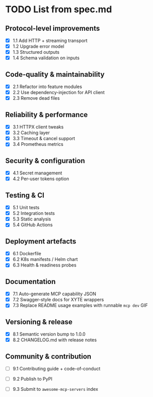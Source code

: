 # TODO List from spec.md

## Protocol-level improvements
- [x] 1.1 Add HTTP + streaming transport
- [x] 1.2 Upgrade error model
- [x] 1.3 Structured outputs
- [x] 1.4 Schema validation on inputs

## Code-quality & maintainability
- [x] 2.1 Refactor into feature modules
- [x] 2.2 Use dependency-injection for API client
- [x] 2.3 Remove dead files

## Reliability & performance
- [x] 3.1 HTTPX client tweaks
- [x] 3.2 Caching layer
- [x] 3.3 Timeout & cancel support
- [x] 3.4 Prometheus metrics

## Security & configuration
- [x] 4.1 Secret management
- [x] 4.2 Per-user tokens option

## Testing & CI
- [x] 5.1 Unit tests
- [x] 5.2 Integration tests
- [x] 5.3 Static analysis
- [x] 5.4 GitHub Actions

## Deployment artefacts
- [x] 6.1 Dockerfile
- [x] 6.2 K8s manifests / Helm chart
- [x] 6.3 Health & readiness probes

## Documentation
- [x] 7.1 Auto-generate MCP capability JSON
- [x] 7.2 Swagger-style docs for XYTE wrappers
- [x] 7.3 Replace README usage examples with runnable `mcp dev` GIF

## Versioning & release
- [x] 8.1 Semantic version bump to 1.0.0
- [x] 8.2 CHANGELOG.md with release notes

## Community & contribution
- [ ] 9.1 Contributing guide + code-of-conduct
- [ ] 9.2 Publish to PyPI
- [ ] 9.3 Submit to `awesome-mcp-servers` index

